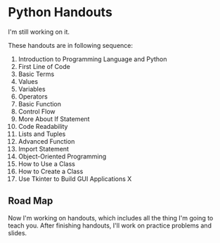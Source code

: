 # Python Handouts

I'm still working on it.

These handouts are in following sequence:

1. Introduction to Programming Language and Python
2. First Line of Code
3. Basic Terms
4. Values
5. Variables
6. Operators
7. Basic Function
8. Control Flow
9. More About If Statement
10. Code Readability
11. Lists and Tuples
12. Advanced Function
13. Import Statement
14. Object-Oriented Programming
15. How to Use a Class
16. How to Create a Class
17. Use Tkinter to Build GUI Applications X

## Road Map

Now I'm working on handouts, which includes all the thing I'm going to teach you. After finishing handouts, I'll work on practice problems and slides.